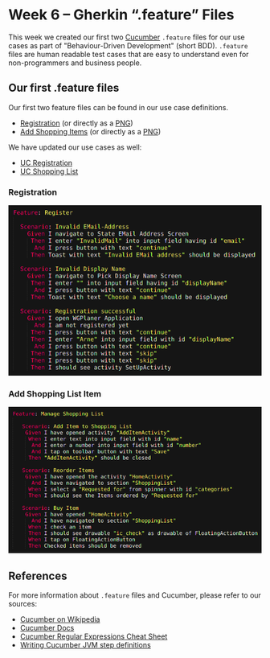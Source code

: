 # Week 6 – Gherkin “.feature” Files

This week we created our first two <a href="https://cucumber.io/" rel="noopener" target="_blank">Cucumber</a> `.feature` files for our use cases as part of "Behaviour-Driven Development" (short BDD). `.feature` files are human readable test cases that are easy to understand even for non-programmers and business people.

## Our first .feature files
Our first two feature files can be found in our use case definitions.

 - [Registration](https://github.com/WGPlaner/wg_planer/blob/master/app/src/androidTest/assets/features/register.feature) (or directly as a [PNG](https://raw.githubusercontent.com/WGPlaner/wg_planer/master/Documentation/UC/FeatureFiles/feature_file_registration.png))
 - [Add Shopping Items](https://github.com/WGPlaner/wg_planer/blob/master/app/src/androidTest/assets/features/manageShoppingList.feature) (or directly as a [PNG](https://raw.githubusercontent.com/WGPlaner/wg_planer/master/Documentation/UC/FeatureFiles/feature_file_add_shopping_list_item.png))

We have updated our use cases as well:

 - [UC Registration](https://github.com/WGPlaner/wg_planer/blob/master/Documentation/UC/UC_Registration.md)
 - [UC Shopping List](https://github.com/WGPlaner/wg_planer/blob/master/Documentation/UC/UC_Shopping_List.md)

### Registration
![Registration](https://raw.githubusercontent.com/WGPlaner/wg_planer/master/Documentation/UC/FeatureFiles/feature_file_registration.png)

### Add Shopping List Item
![Manage Shopping List](https://raw.githubusercontent.com/WGPlaner/wg_planer/master/Documentation/UC/FeatureFiles/feature_file_manage_shopping_list.png)

## References
For more information about `.feature` files and Cucumber, please refer to our sources:

 - [Cucumber on Wikipedia](https://en.wikipedia.org/wiki/Cucumber_(software)#Gherkin_language)
 - [Cucumber Docs](https://cucumber.io/docs)
 - [Cucumber Regular Expressions Cheat Sheet](http://agileforall.com/wp-content/uploads/2011/08/Cucumber-Regular-Expressions-Cheat-Sheet.pdf)
 - [Writing Cucumber JVM step definitions](http://blog.czeczotka.com/2014/08/17/writing-cucumber-jvm-step-definitions/)
